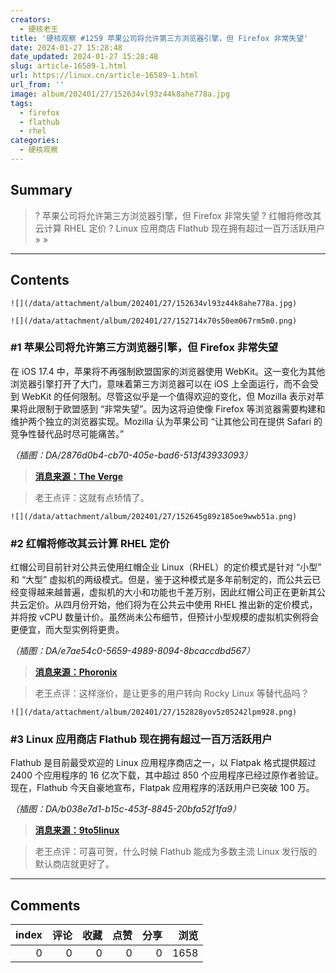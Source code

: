 ```yaml
---
creators:
  - 硬核老王
title: '硬核观察 #1259 苹果公司将允许第三方浏览器引擎，但 Firefox 非常失望'
date: 2024-01-27 15:28:48
date_updated: 2024-01-27 15:28:48
slug: article-16589-1.html
url: https://linux.cn/article-16589-1.html
url_from: ''
image: album/202401/27/152634vl93z44k8ahe778a.jpg
tags:
  - firefox
  - flathub
  - rhel
categories:
  - 硬核观察
---
```


## Summary

> ? 苹果公司将允许第三方浏览器引擎，但 Firefox 非常失望
> ? 红帽将修改其云计算 RHEL 定价
> ? Linux 应用商店 Flathub 现在拥有超过一百万活跃用户
> » 
> »

***

<!-- more -->

## Contents

`![](/data/attachment/album/202401/27/152634vl93z44k8ahe778a.jpg)`

`![](/data/attachment/album/202401/27/152714x70s50em067rm5m0.png)`

### #1 苹果公司将允许第三方浏览器引擎，但 Firefox 非常失望

在 iOS 17.4 中，苹果将不再强制欧盟国家的浏览器使用 WebKit。这一变化为其他浏览器引擎打开了大门，意味着第三方浏览器可以在 iOS 上全面运行，而不会受到 WebKit 的任何限制。尽管这似乎是一个值得欢迎的变化，但 Mozilla 表示对苹果将此限制于欧盟感到 “非常失望”。因为这将迫使像 Firefox 等浏览器需要构建和维护两个独立的浏览器实现。Mozilla 认为苹果公司 “让其他公司在提供 Safari 的竞争性替代品时尽可能痛苦。”

*（插图：DA/2876d0b4-cb70-405e-bad6-513f43933093）*

> 
> **[消息来源：The Verge](https://www.theverge.com/2024/1/26/24052067/mozilla-apple-ios-browser-rules-firefox)**
> 
> 
> 

> 
> 老王点评：这就有点矫情了。
> 
> 
> 

`![](/data/attachment/album/202401/27/152645g89z185oe9wwb51a.png)`

### #2 红帽将修改其云计算 RHEL 定价

红帽公司目前针对公共云使用红帽企业 Linux（RHEL）的定价模式是针对 “小型” 和 “大型” 虚拟机的两级模式。但是，鉴于这种模式是多年前制定的，而公共云已经变得越来越普遍，虚拟机的大小和功能也千差万别，因此红帽公司正在更新其公共云定价。从四月份开始，他们将为在公共云中使用 RHEL 推出新的定价模式，并将按 vCPU 数量计价。虽然尚未公布细节，但预计小型规模的虚拟机实例将会更便宜，而大型实例将更贵。

*（插图：DA/e7ae54c0-5659-4989-8094-8bcaccdbd567）*

> 
> **[消息来源：Phoronix](https://www.phoronix.com/news/RHEL-New-Cloud-Pricing)**
> 
> 
> 

> 
> 老王点评：这样涨价，是让更多的用户转向 Rocky Linux 等替代品吗？
> 
> 
> 

`![](/data/attachment/album/202401/27/152828yov5z05242lpm928.png)`

### #3 Linux 应用商店 Flathub 现在拥有超过一百万活跃用户

Flathub 是目前最受欢迎的 Linux 应用程序商店之一，以 Flatpak 格式提供超过 2400 个应用程序的 16 亿次下载，其中超过 850 个应用程序已经过原作者验证。现在，Flathub 今天自豪地宣布，Flatpak 应用程序的活跃用户已突破 100 万。

*（插图：DA/b038e7d1-b15c-453f-8845-20bfa52f1fa9）*

> 
> **[消息来源：9to5linux](https://9to5linux.com/flathub-now-has-over-one-million-active-flatpak-app-users)**
> 
> 
> 

> 
> 老王点评：可喜可贺，什么时候 Flathub 能成为多数主流 Linux 发行版的默认商店就更好了。
> 
> 
>

***

## Comments


|   index |   评论 |   收藏 |   点赞 |   分享 |   浏览 |
|--------:|-------:|-------:|-------:|-------:|-------:|
|       0 |      0 |      0 |      0 |      0 |   1658 |
